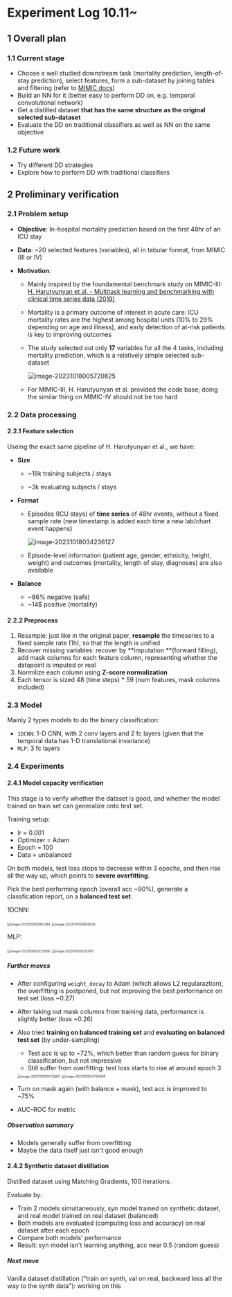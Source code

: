 # Experiment Log 10.11~

## 1 Overall plan

### 1.1 Current stage

- Choose a well studied downstream task (mortality prediction, length-of-stay prediction), select features, form a sub-dataset by joining tables and filtering (refer to [MIMIC docs](https://mimic.mit.edu/docs/iv/))
- Build an NN for it (better easy to perform DD on, e.g. temporal convolutional network)
- Get a distilled dataset **that has the same structure as the original selected sub-dataset**
- Evaluate the DD on traditional classifiers as well as NN on the same objective

### 1.2 Future work

- Try different DD strategies
- Explore how to perform DD with traditional classifiers

## 2 Preliminary verification

### 2.1 Problem setup

- **Objective**: In-hospital mortality prediction based on the first 48hr of an ICU stay

- **Data**: ~20 selected features (variables), all in tabular format, from MIMIC (III or IV)

- **Motivation**:

  - Mainly inspired by the foundamental benchmark study on MIMIC-III: [H. Harutyunyan et al. - Multitask learning and benchmarking with clinical time series data (2019)](https://www.nature.com/articles/s41597-019-0103-9)

  - Mortality is a primary outcome of interest in acute care: ICU mortality rates are the highest among hospital units (10% to 29% depending on age and illness), and early detection of at-risk patients is key to improving outcomes

  - The study selected out only **17** variables for all the 4 tasks, including mortality prediction, which is a relatively simple selected sub-dataset

    ![image-20231018005720825](assets/image-20231018005720825.png)

  - For MIMIC-III, H. Harutyunyan et al. provided the code base; doing the similar thing on MIMIC-IV should not be too hard

### 2.2 Data processing

#### 2.2.1 Feature selection

Useing the exact same pipeline of H. Harutyunyan et al., we have:

- **Size**

  - ~18k training subjects / stays

  - ~3k evaluating subjects / stays

- **Format**

  - Episodes (ICU stays) of **time series** of 48hr events, without a fixed sample rate (new timestamp is added each time a new lab/chart event happens)

    ![image-20231018034236127](assets/image-20231018034236127.png)

  - Episode-level information (patient age, gender, ethnicity, height, weight) and outcomes (mortality, length of stay, diagnoses) are also available

- **Balance**
  - ~86% negative (safe)
  - ~14$ positive (mortality)

#### 2.2.2 Preprocess

1. Resample: just like in the original paper, **resample** the timeseries to a fixed sample rate (1h), so that the length is unified
2. Recover missing variables: recover by **imputation **(forward filling), add mask columns for each feature column, representing whether the datapoint is imputed or real
3. Normilize each column using **Z-score normalization**
4. Each tensor is sized 48 (time steps) * 59 (num features, mask columns included)

### 2.3 Model

Mainly 2 types models to do the binary classification:

- `1DCNN`: 1-D CNN, with 2 conv layers and 2 fc layers (given that the temporal data has 1-D translational invariance)
- `MLP`: 3 fc layers

### 2.4 Experiments

#### 2.4.1 Model capacity verification

This stage is to verify whether the dataset is good, and whether the model trained on train set can generalize onto test set.

Training setup:

- lr = 0.001
- Optimizer = Adam
- Epoch = 100
- Data = unbalanced

On both models, test loss stops to decrease within 3 epochs, and then rise all the way up, which points to **severe overfitting**.

Pick the best performing epoch (overall acc ~90%), generate a classfication report, on a **balanced test set**:

1DCNN:

<img src="assets/image-20231101000912364.png" alt="image-20231101000912364" style="zoom:50%;" />

<img src="assets/image-20231101000928025.png" alt="image-20231101000928025" style="zoom:50%;" />

MLP:

<img src="assets/image-20231101001225836.png" alt="image-20231101001225836" style="zoom:50%;" />

<img src="assets/image-20231101001203761.png" alt="image-20231101001203761" style="zoom:50%;" />

##### Further moves

- After configuring `weight_decay` to Adam (which allows L2 regularaztion), the overfitting is postponed, but not improving the best performance on test set (loss ~0.27)

- After taking out mask columns from training data, performance is slightly better (loss ~0.26)

- Also tried **training on balanced training set** and **evaluating on balanced test set** (by under-sampling)

  - Test acc is up to ~72%, which better than random guess for binary classification, but not impressive
  - Still suffer from overfitting: test loss starts to rise at around epoch 3

  <img src="assets/image-20231101024722821.png" alt="image-20231101024722821" style="zoom:50%;" />

  <img src="assets/image-20231101024733469.png" alt="image-20231101024733469" style="zoom:50%;" />

- Turn on mask again (with balance + mask), test acc is improved to ~75%
- AUC-ROC for metric

##### Observation summary

- Models generally suffer from overfitting
- Maybe the data itself just isn't good enough

#### 2.4.2 Synthetic dataset distillation

Distilled dataset using Matching Gradients, 100 iterations.

Evaluate by:

- Train 2 models simultaneously, syn model trained on synthetic dataset, and real model trained on real dataset (balanced)
- Both models are evaluated (computing loss and accuracy) on real dataset after each epoch
- Compare both models' performance
- Result: syn model isn't learning anything, acc near 0.5 (random guess)

##### Next move

Vanilla dataset distillation ("train on synth, val on real, backward loss all the way to the synth data"): working on this

